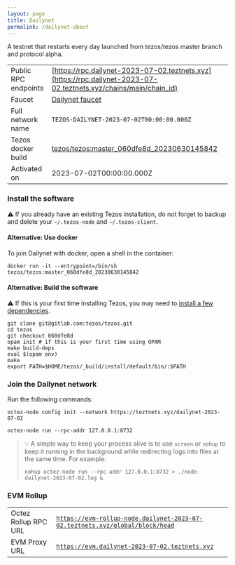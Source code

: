 ```yaml
---
layout: page
title: Dailynet
permalink: /dailynet-about
---
```


A testnet that restarts every day launched from tezos/tezos master branch and protocol alpha.

| | |
|-------|---------------------|
| Public RPC endpoints | [https://rpc.dailynet-2023-07-02.teztnets.xyz](https://rpc.dailynet-2023-07-02.teztnets.xyz/chains/main/chain_id)<br/> |
| Faucet | [Dailynet faucet](https://faucet.dailynet-2023-07-02.teztnets.xyz) |
| Full network name | `TEZOS-DAILYNET-2023-07-02T00:00:00.000Z` |
| Tezos docker build | [tezos/tezos:master_060dfe8d_20230630145842](https://hub.docker.com/r/tezos/tezos/tags?page=1&ordering=last_updated&name=master_060dfe8d_20230630145842) |
| Activated on | 2023-07-02T00:00:00.000Z |





### Install the software

⚠️  If you already have an existing Tezos installation, do not forget to backup and delete your `~/.tezos-node` and `~/.tezos-client`.



#### Alternative: Use docker

To join Dailynet with docker, open a shell in the container:

```
docker run -it --entrypoint=/bin/sh tezos/tezos:master_060dfe8d_20230630145842
```

#### Alternative: Build the software

⚠️  If this is your first time installing Tezos, you may need to [install a few dependencies](https://tezos.gitlab.io/introduction/howtoget.html#setting-up-the-development-environment-from-scratch).

```
git clone git@gitlab.com:tezos/tezos.git
cd tezos
git checkout 060dfe8d
opam init # if this is your first time using OPAM
make build-deps
eval $(opam env)
make
export PATH=$HOME/tezos/_build/install/default/bin/:$PATH
```

### Join the Dailynet network

Run the following commands:

```
octez-node config init --network https://teztnets.xyz/dailynet-2023-07-02

octez-node run --rpc-addr 127.0.0.1:8732
```

> 💡 A simple way to keep your process alive is to use `screen` or `nohup` to keep it running in the background while redirecting logs into files at the same time. For example:
>
> ```bash=13
> nohup octez-node run --rpc-addr 127.0.0.1:8732 > ./node-dailynet-2023-07-02.log &
> ```


### EVM Rollup

| | |
|-------|---------------------|
| Octez Rollup RPC URL | [`https://evm-rollup-node.dailynet-2023-07-02.teztnets.xyz/global/block/head`](https://evm-rollup-node.dailynet-2023-07-02.teztnets.xyz) |
| EVM Proxy URL | [`https://evm.dailynet-2023-07-02.teztnets.xyz`](https://evm.dailynet-2023-07-02.teztnets.xyz) |




